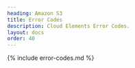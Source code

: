 ```yaml
---
heading: Amazon S3
title: Error Codes
description: Cloud Elements Error Codes.
layout: docs
order: 40
---
```


{% include error-codes.md %}
